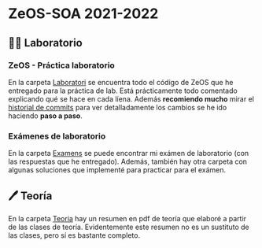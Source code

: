 # ZeOS-SOA 2021-2022

##  👨‍💻 Laboratorio

### ZeOS - Práctica laboratorio

En la carpeta [Laboratori](https://github.com/hialvaro/ZeOS-SOA/tree/main/Laboratori) se encuentra todo el código de ZeOS que he entregado para la práctica de lab. Está prácticamente todo comentado explicando qué se hace en cada líena. Además **recomiendo mucho** mirar el [historial de commits](https://github.com/hialvaro/ZeOS-SOA/commits/) para ver detalladamente los cambios se he ido haciendo **paso a paso**.

### Exámenes de laboratorio

En la carpeta [Examens](https://github.com/hialvaro/ZeOS-SOA/tree/main/Examens) se puede encontrar mi exámen de laboratorio (con las respuestas que he entregado). Además, también hay otra carpeta con algunas soluciones que implementé para practicar para el exámen.

## 🖊️ Teoría

En la carpeta [Teoria](https://github.com/hialvaro/ZeOS-SOA/tree/main/Teoria) hay un resumen en pdf de teoría que elaboré a partir de las clases de teoría. Evidentemente este resumen no es un sustituto de las clases, pero sí es bastante completo.
